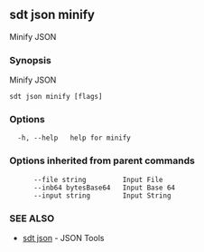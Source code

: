 ## sdt json minify

Minify JSON

### Synopsis

Minify JSON

```
sdt json minify [flags]
```

### Options

```
  -h, --help   help for minify
```

### Options inherited from parent commands

```
      --file string         Input File
      --inb64 bytesBase64   Input Base 64
      --input string        Input String
```

### SEE ALSO

* [sdt json](sdt_json.md)	 - JSON Tools


